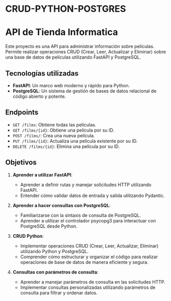 # CRUD-PYTHON-POSTGRES

# API de Tienda Informatica

Este proyecto es una API para administrar información sobre películas. Permite realizar operaciones CRUD (Crear, Leer, Actualizar y Eliminar) sobre una base de datos de películas utilizando FastAPI y PostgreSQL.

## Tecnologías utilizadas

- **FastAPI**: Un marco web moderno y rápido para Python.
- **PostgreSQL**: Un sistema de gestión de bases de datos relacional de código abierto y potente.

## Endpoints

- `GET /films`: Obtiene todas las películas.
- `GET /films/{id}`: Obtiene una película por su ID.
- `POST /films/`: Crea una nueva película.
- `PUT /films/{id}`: Actualiza una película existente por su ID.
- `DELETE /films/{id}`: Elimina una película por su ID.

## Objetivos

1. **Aprender a utilizar FastAPI**:
   - Aprender a definir rutas y manejar solicitudes HTTP utilizando FastAPI.
   - Entender cómo validar datos de entrada y salida utilizando Pydantic.

2. **Aprender a hacer consultas con PostgreSQL**:
   - Familiarizarse con la sintaxis de consulta de PostgreSQL.
   - Aprender a utilizar el controlador psycopg3 para interactuar con PostgreSQL desde Python.

3. **CRUD Python**:
   - Implementar operaciones CRUD (Crear, Leer, Actualizar, Eliminar) utilizando Python y PostgreSQL.
   - Comprender cómo estructurar y organizar el código para realizar operaciones de base de datos de manera eficiente y segura.

4. **Consultas con parámetros de consulta**:
   - Aprender a manejar parámetros de consulta en las solicitudes HTTP.
   - Implementar consultas personalizadas utilizando parámetros de consulta para filtrar y ordenar datos.
